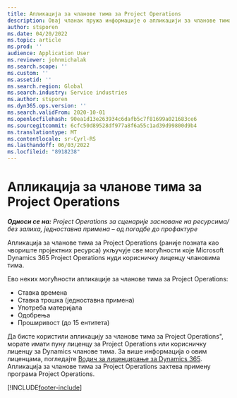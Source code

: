 ```yaml
---
title: Апликација за чланове тима за Project Operations
description: Овај чланак пружа информације о апликацији за чланове тима за Project Operations у услузи Microsoft Dynamics 365 Project Operations.
author: stsporen
ms.date: 04/20/2022
ms.topic: article
ms.prod: ''
audience: Application User
ms.reviewer: johnmichalak
ms.search.scope: ''
ms.custom: ''
ms.assetid: ''
ms.search.region: Global
ms.search.industry: Service industries
ms.author: stsporen
ms.dyn365.ops.version: ''
ms.search.validFrom: 2020-10-01
ms.openlocfilehash: 90ea1d13e263934c6dafb5c7f81699a021683ce6
ms.sourcegitcommit: 6cfc50d89528df977a8f6a55c1ad39d99800d9b4
ms.translationtype: MT
ms.contentlocale: sr-Cyrl-RS
ms.lasthandoff: 06/03/2022
ms.locfileid: "8918238"
---
```

# <a name="project-operations-team-member-app"></a>Апликација за чланове тима за Project Operations

_**Односи се на:** Project Operations за сценарије засноване на ресурсима/без залиха, једноставна примена – од погодбе до профактуре_

Апликација за чланове тима за Project Operations (раније позната као чвориште пројектних ресурса) укључује све могућности које Microsoft Dynamics 365 Project Operations нуди корисничку лиценцу члановима тима.

Ево неких могућности апликације за чланове тима за Project Operations:

- Ставка времена
- Ставка трошка (једноставна примена)
- Употреба материјала
- Одобрења
- Проширивост (до 15 ентитета)

Да бисте користили апликацију за чланове тима за Project Operations", морате имати пуну лиценцу за Project Operations или корисничку лиценцу за Dynamics чланове тима. За више информација о овим лиценцама, погледајте [Водич за лиценцирање за Dynamics 365](https://go.microsoft.com/fwlink/?LinkId=866544&clcid=0x409). Апликација за чланове тима за Project Operations захтева примену програма Project Operations.

[!INCLUDE[footer-include](../includes/footer-banner.md)]
